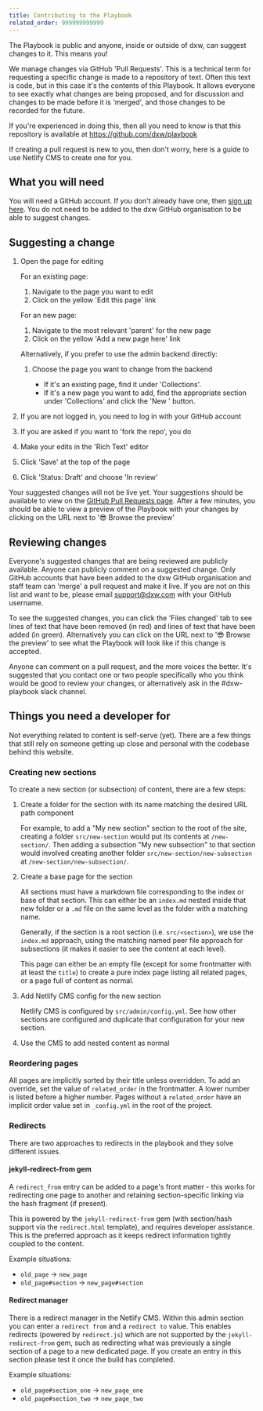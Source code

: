 ```yaml
---
title: Contributing to the Playbook
related_order: 999999999999
---
```


The Playbook is public and anyone, inside or outside of dxw, can suggest changes
to it. This means you!

We manage changes via GitHub 'Pull Requests'. This is a technical term for
requesting a specific change is made to a repository of text. Often this text is
code, but in this case it's the contents of this Playbook. It allows everyone to
see exactly what changes are being proposed, and for discussion and changes to
be made before it is 'merged', and those changes to be recorded for the future.

If you're experienced in doing this, then all you need to know is that this
repository is available at <https://github.com/dxw/playbook>

If creating a pull request is new to you, then don't worry, here is a guide to
use Netlify CMS to create one for you.

## What you will need

You will need a GitHub account. If you don't already have one, then
[sign up here](https://github.com/signup). You do not need to be added to the
dxw GitHub organisation to be able to suggest changes.

## Suggesting a change

1. Open the page for editing

   For an existing page:

   1. Navigate to the page you want to edit
   2. Click on the yellow 'Edit this page' link

   For an new page:

   1. Navigate to the most relevant 'parent' for the new page
   2. Click on the yellow 'Add a new page here' link

   Alternatively, if you prefer to use the admin backend directly:

   1. Choose the page you want to change from the backend

      - If it's an existing page, find it under 'Collections'.
      - If it's a new page you want to add, find the appropriate section under
        'Collections' and click the 'New <page type>' button.

2. If you are not logged in, you need to log in with your GitHub account
3. If you are asked if you want to 'fork the repo', you do
4. Make your edits in the 'Rich Text' editor
5. Click 'Save' at the top of the page
6. Click 'Status: Draft' and choose 'In review'

Your suggested changes will not be live yet. Your suggestions should be
available to view on the
[GitHub Pull Requests page](https://github.com/dxw/playbook/pulls). After a few
minutes, you should be able to view a preview of the Playbook with your changes
by clicking on the URL next to '😎 Browse the preview'

## Reviewing changes

Everyone's suggested changes that are being reviewed are publicly available.
Anyone can publicly comment on a suggested change. Only GitHub accounts that
have been added to the dxw GitHub organisation and staff team can 'merge' a pull
request and make it live. If you are not on this list and want to be, please
email [support@dxw.com](mailto:support@dxw.com) with your GitHub username.

To see the suggested changes, you can click the 'Files changed' tab to see lines
of text that have been removed (in red) and lines of text that have been added
(in green). Alternatively you can click on the URL next to '😎 Browse the
preview' to see what the Playbook will look like if this change is accepted.

Anyone can comment on a pull request, and the more voices the better. It's
suggested that you contact one or two people specifically who you think would be
good to review your changes, or alternatively ask in the #dxw-playbook slack
channel.

## Things you need a developer for

Not everything related to content is self-serve (yet). There are a few things
that still rely on someone getting up close and personal with the codebase
behind this website.

### Creating new sections

To create a new section (or subsection) of content, there are a few steps:

1. Create a folder for the section with its name matching the desired URL path
   component

   For example, to add a "My new section" section to the root of the site,
   creating a folder `src/new-section` would put its contents at
   `/new-section/`. Then adding a subsection "My new subsection" to that section
   would involved creating another folder `src/new-section/new-subsection` at
   `/new-section/new-subsection/`.

2. Create a base page for the section

   All sections must have a markdown file corresponding to the index or base of
   that section. This can either be an `index.md` nested inside that new folder
   or a `.md` file on the same level as the folder with a matching name.

   Generally, if the section is a root section (i.e. `src/<section>`), we use the
   `index.md` approach, using the matching named peer file approach for
   subsections (it makes it easier to see the content at each level).

   This page can either be an empty file (except for some frontmatter with at
   least the `title`) to create a pure index page listing all related pages, or
   a page full of content as normal.

3. Add Netlify CMS config for the new section

   Netlify CMS is configured by `src/admin/config.yml`. See how other sections
   are configured and duplicate that configuration for your new section.

4. Use the CMS to add nested content as normal

### Reordering pages

All pages are implicitly sorted by their title unless overridden. To add an
override, set the value of `related_order` in the frontmatter. A lower number is
listed before a higher number. Pages without a `related_order` have an implicit
order value set in `_config.yml` in the root of the project.

### Redirects

There are two approaches to redirects in the playbook and they solve different issues.

#### jekyll-redirect-from gem

A `redirect_from` entry can be added to a page's front matter - this works for redirecting
one page to another and retaining section-specific linking via the hash fragment (if present).

This is powered by the `jekyll-redirect-from` gem (with section/hash support via the
`redirect.html` template), and requires developer assistance. This is the preferred approach
as it keeps redirect information tightly coupled to the content.

Example situations:

- `old_page` → `new_page`
- `old_page#section` → `new_page#section`

#### Redirect manager

There is a redirect manager in the Netlify CMS. Within this admin section you can enter
a `redirect from` and a `redirect to` value. This enables redirects (powered by
`redirect.js`) which are not supported by the `jekyll-redirect-from` gem, such as
redirecting what was previously a single section of a page to a new dedicated page. If
you create an entry in this section please test it once the build has completed.

Example situations:

- `old_page#section_one` → `new_page_one`
- `old_page#section_two` → `new_page_two`
